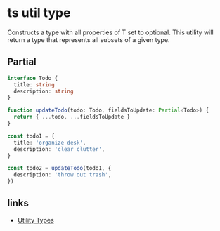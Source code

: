 # ts util type

Constructs a type with all properties of T set to optional. This utility will return a type that represents all subsets of a given type.

## Partial<T>

```ts
interface Todo {
  title: string
  description: string
}

function updateTodo(todo: Todo, fieldsToUpdate: Partial<Todo>) {
  return { ...todo, ...fieldsToUpdate }
}

const todo1 = {
  title: 'organize desk',
  description: 'clear clutter',
}

const todo2 = updateTodo(todo1, {
  description: 'throw out trash',
})
```

## links

- [Utility Types](https://www.typescriptlang.org/docs/handbook/utility-types.html#excludetu)
